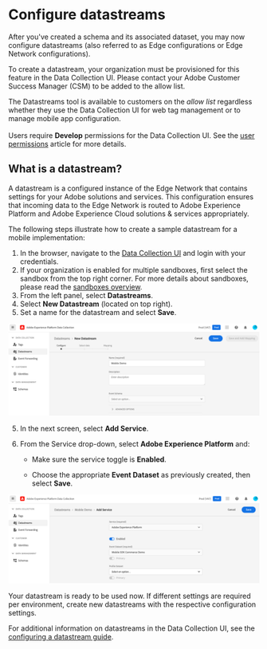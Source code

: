 # Configure datastreams

After you've created a schema and its associated dataset, you may now configure datastreams (also referred to as Edge configurations or Edge Network configurations).

<InlineAlert variant="warning" slots="text"/>

To create a datastream, your organization must be provisioned for this feature in the Data Collection UI. Please contact your Adobe Customer Success Manager (CSM) to be added to the allow list.

<InlineAlert variant="info" slots="text"/>

The Datastreams tool is available to customers on the _allow list_ regardless whether they use the Data Collection UI for web tag management or to manage mobile app configuration. <br/><br/>Users require **Develop** permissions for the Data Collection UI. See the [user permissions](https://experienceleague.adobe.com/docs/experience-platform/tags/admin/user-permissions.html) article for more details.

## What is a datastream?

A datastream is a configured instance of the Edge Network that contains settings for your Adobe solutions and services. This configuration ensures that incoming data to the Edge Network is routed to Adobe Experience Platform and Adobe Experience Cloud solutions & services appropriately.

The following steps illustrate how to create a sample datastream for a mobile implementation:

1. In the browser, navigate to the [Data Collection UI](https://experience.adobe.com/#/data-collection) and login with your credentials.
2. If your organization is enabled for multiple sandboxes, first select the sandbox from the top right corner. For more details about sandboxes, please read the [sandboxes overview](https://experienceleague.adobe.com/docs/experience-platform/sandbox/home.html).
2. From the left panel, select **Datastreams**.
3. Select **New Datastream** (located on top right).
4. Set a name for the datastream and select **Save**.

![Creating a datastream](./assets/configure-datastreams/create-datastream.png)

5. In the next screen, select **Add Service**.

6. From the Service drop-down, select **Adobe Experience Platform** and:

   * Make sure the service toggle is **Enabled**.

   * Choose the appropriate **Event Dataset** as previously created, then select **Save**.

![Configuring your datastream with Adobe Experience Platform](./assets/configure-datastreams/configure-datastream.png)

Your datastream is ready to be used now. If different settings are required per environment, create new datastreams with the respective configuration settings.

For additional information on datastreams in the Data Collection UI, see the [configuring a datastream guide](https://experienceleague.adobe.com/docs/platform-learn/implement-mobile-sdk/initial-configuration/create-datastream.html).

